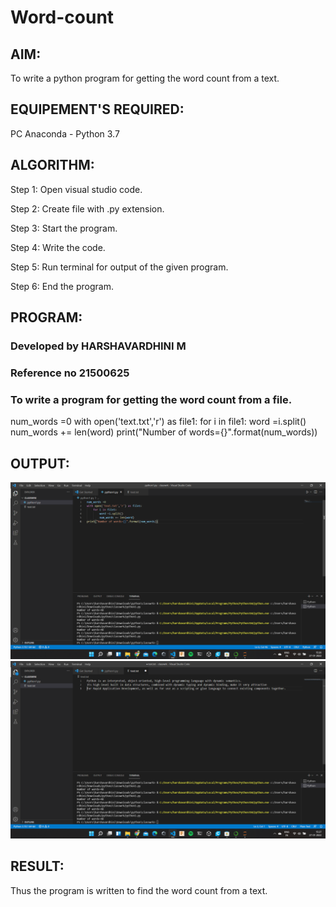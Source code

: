 # Word-count
## AIM:
To write a python program for getting the word count from a text.
## EQUIPEMENT'S REQUIRED: 
PC
Anaconda - Python 3.7

## ALGORITHM: 
Step 1: Open visual studio code.

Step 2: Create file with .py extension.

Step 3: Start the program.

Step 4: Write the code.

Step 5: Run terminal for output of the given program.

Step 6: End the program.

## PROGRAM:
### Developed by HARSHAVARDHINI M
### Reference no 21500625
### To write a program for getting the word count from a file.

num_words =0
with open('text.txt','r') as file1:
    for i in file1:
        word =i.split()
        num_words += len(word)
print("Number of words={}".format(num_words))

## OUTPUT:

![dov](./sss.png)
![doc](ss.png)


## RESULT:
Thus the program is written to find the word count from a text.
